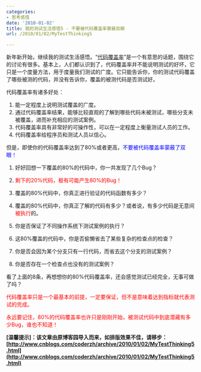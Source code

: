 ```yaml
---
categories:
- 思考感悟
date: '2010-01-02'
title: 我的测试生活感悟5 - 不要被代码覆盖率蒙蔽双眼
url: /2010/01/02/MyTestThinking5

---
```



新年新开始，继续我的测试生活感悟。&#8220;[代码覆盖率](http://www.cnblogs.com/coderzh/archive/2009/03/29/1424344.html)&#8221;是一个有意思的话题，围绕它的讨论有很多。基本上，人们都认识到了，代码覆盖率并不能说明测试的好坏，它只是一个度量方法，用于度量我们测试的广度。它只能告诉你，你的测试代码覆盖了哪些被测的代码，并没有告诉你，覆盖的被测代码是否测试好。

代码覆盖率有诸多好处：

1.  能一定程度上说明测试覆盖的广度。
2.  通过代码覆盖率结果，能够比较直观的了解到哪些代码未被测试，哪些分支未被覆盖，进而补充相应的测试案例。
3.  代码覆盖率具有非常好的可操作性，可以在一定程度上衡量测试人员的工作。
4.  代码覆盖率给程序员和测试人员以信心。

但是，即使你的代码覆盖率达到了80%或者更高，<span style="color: #0000ff;">不要被代码覆盖率蒙蔽了双眼！</span>

1.  好好回想一下覆盖的80%的代码中，你一共发现了几个Bug？
2.  <span style="color: red;">剩下的20%代码，极有可能产生80%的Bug！</span>
3.  覆盖的80%代码中，你真正进行验证的代码函数有多少？
4.  覆盖的80%代码中，你真正了解的代码有多少？或者说，有多少代码是无意间<span style="color: red;">被执行</span>的。

5.  你是否保证了不同操作系统下测试案例的执行？
6.  这80%覆盖的代码中，你是否偷懒省去了某些复杂的检查点的检查？
7.  你是否会因为某个分支只有一行代码，而省去这个分支的测试案例？
8.  你是否存在一个检查点也没有的测试案例？

看了上面的8条，再想想你的80%代码覆盖率，还会感觉测试已经完全，无事可做了吗？

<span style="color: #ff0000;">代码覆盖率只是一个最基本的前提，一定要保证，但不是意味着达到指标就代表测试的完成。</span>

<span style="color: #ff0000;">永远要记住，80%的代码覆盖率也许只是刚刚开始，被测试代码中到底潜藏有多少Bug，谁也不知道！</span>

**[温馨提示]：该文章由原博客园导入而来，如排版效果不佳，请移步：[http://www.cnblogs.com/coderzh/archive/2010/01/02/MyTestThinking5.html](http://www.cnblogs.com/coderzh/archive/2010/01/02/MyTestThinking5.html)**